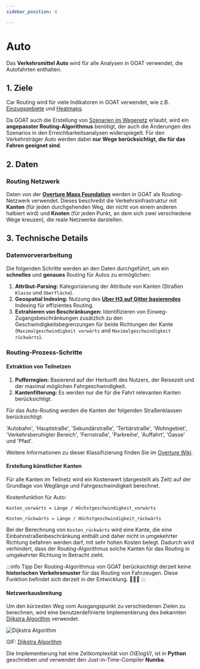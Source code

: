 ```yaml
---
sidebar_position: 4

---
```


# Auto

Das **Verkehrsmittel Auto** wird für alle Analysen in GOAT verwendet, die Autofahrten enthalten.


## 1. Ziele

Car Routing wird für viele Indikatoren in GOAT verwendet, wie z.B. [Einzugsgebiete](../toolbox/accessibility_indicators/catchments) und [Heatmaps](../toolbox/accessibility_indicators/connectivity). 

Da GOAT auch die Erstellung von [Szenarien im Wegenetz](../scenarios/ways) erlaubt, wird ein **angepasster Routing-Algorithmus** benötigt, der auch die Änderungen des Szenarios in den Erreichbarkeitsanalysen widerspiegelt. Für den Verkehrsträger Auto werden dabei **nur Wege berücksichtigt, die für das Fahren geeignet sind**.

## 2. Daten

### Routing Netzwerk

Daten von der  **[Overture Maps Foundation](https://overturemaps.org/)**  werden in GOAT als Routing-Netzwerk verwendet. Dieses beschreibt die Verkehrsinfrastruktur mit **Kanten** (für jeden durchgehenden Weg, der nicht von einem anderen halbiert wird) und **Knoten** (für jeden Punkt, an dem sich zwei verschiedene Wege kreuzen), die reale Netzwerke darstellen.


## 3. Technische Details

### Datenvorverarbeitung

Die folgenden Schritte werden an den Daten durchgeführt, um ein **schnelles** und **genaues** Routing für Autos zu ermöglichen:

1.  **Attribut-Parsing:** Kategorisierung der Attribute von Kanten (Straßen `Klasse` und `Oberfläche`).
2.  **Geospatial Indexing:**  Nutzung des  **[Uber H3 auf Gitter basierendes](../further_reading/glossary#h3-grid)**  Indexing für effizientes Routing.
3.  **Extrahieren von Beschränkungen:** Identifizieren von Einweg-Zugangsbeschränkungen zusätzlich zu den Geschwindigkeitsbegrenzungen für beide Richtungen der Kante (`Maximalgeschwindigkeit vorwärts` and `Maximalgeschwindigkeit rückwärts`).

### Routing-Prozess-Schritte

#### Extraktion von Teilnetzen

1.  **Pufferregion:** Basierend auf der Herkunft des Nutzers, der Reisezeit und der maximal möglichen Fahrgeschwindigkeit.
2.  **Kantenfilterung:** Es werden nur die für die Fahrt relevanten Kanten berücksichtigt.

Für das Auto-Routing werden die Kanten der folgenden Straßenklassen berücksichtigt:

'Autobahn', 'Hauptstraße', 'Sekundärstraße', 'Tertiärstraße', 'Wohngebiet', 'Verkehrsberuhigter Bereich', 'Fernstraße', 'Parkreihe', 'Auffahrt', 'Gasse' und 'Pfad'.
    
Weitere Informationen zu dieser Klassifizierung finden Sie im [Overture Wiki](https://docs.overturemaps.org/schema/reference/transportation/segment).

#### Erstellung künstlicher Kanten

Für alle Kanten im Teilnetz wird ein Kostenwert (dargestellt als Zeit) auf der Grundlage von Weglänge und Fahrgeschwindigkeit berechnet.

Kostenfunktion für Auto:

`Kosten_vorwärts = Länge / Höchstgeschwindigkeit_vorwärts`

`Kosten_rückwärts = Länge / Höchstgeschwindigkeit_rückwärts`

Bei der Berechnung von `Kosten_rückwärts` wird eine Kante, die eine Einbahnstraßenbeschränkung enthält und daher nicht in umgekehrter Richtung befahren werden darf, mit sehr hohen Kosten belegt. Dadurch wird verhindert, dass der Routing-Algorithmus solche Kanten für das Routing in umgekehrter Richtung in Betracht zieht.


:::info Tipp
Der Routing-Algorithmus von GOAT berücksichtigt derzeit keine **historischen Verkehrsmuster** für das Routing von Fahrzeugen. Diese Funktion befindet sich derzeit in der Entwicklung. 🧑🏻‍💻
:::

#### Netzwerkausbreitung

Um den kürzesten Weg vom Ausgangspunkt zu verschiedenen Zielen zu berechnen, wird eine benutzerdefinierte Implementierung des bekannten [Dijkstra Algorithm](https://de.wikipedia.org/wiki/Dijkstra-Algorithmus) verwendet.


<div style={{ display: 'flex', flexDirection: 'column', alignItems: 'center' }}>
  <img src={require('/img/routing/walk/dijkstra.gif').default}  alt="Dijkstra Algorithm" style={{ width: "auto", height: "auto", objectFit: "cover"}}/>
<p style={{ textAlign: 'center' }}>GIF: <a href="https://de.wikipedia.org/wiki/Dijkstra-Algorithmus">Dijkstra Algorithm</a></p>
</div>

Die Implementierung hat eine Zeitkomplexität von *O(ElogV)*, ist in **Python** geschrieben und verwendet den Just-in-Time-Compiler **Numba**.
